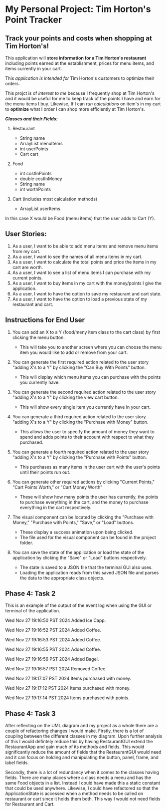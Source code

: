# My Personal Project: Tim Horton's Point Tracker

## Track your points and costs when shopping at Tim Horton's!

This application will **store information for a Tim Horton's restaurant** including points earned at the establishment, prices for menu items, and items currently in your cart. 

This *application is intended for* Tim Horton's customers to optimize their orders. 

This projct is of *interest to me* because I frequently shop at Tim Horton's and it would be useful for me to keep track of the points I have and earn for the menu items I buy. Likewise, If I can *run calculations* on item's in my cart to **optimize** what I order I can shop more efficiently at Tim Horton's. 

***Classes and their Fields:***

1. Restaurant 
    - String name 
    - ArrayList<Food> menuItems
    - int userPoints
    - Cart cart

2. Food 
    - int costInPoints
    - double costInMoney
    - String name 
    - int worthPoints

3. Cart (includes most calculation methods)
    - ArrayList<Food> userItems

In this case X would be Food (menu items) that the user adds to Cart (Y).

## User Stories:

1. As a user, I want to be able to add menu items and remove menu items from my cart.
2. As a user, I want to see the names of all menu items in my cart. 
3. As a user, I want to calculate the total points and price the items in my cart are worth. 
4. As a user, I want to see a list of menu items I can purchase with my current points. 
5. As a user, I want to buy items in my cart with the money/points I give the application. 
6. As a user, I want to have the option to save my restaurant and cart state.
7. As a user, I want to have the option to load a previous state of my restaurant and cart. 

## Instructions for End User

1. You can add an X to a Y (food/meny item class to the cart class) by first clicking the menu button. 
    - This will take you to another screen where you can choose the menu item you would like to add or remove from your cart. 

2. You can generate the first required action related to the user story "adding X's to a Y" by clicking the "Can Buy With Points" button. 
    - This will display which menu items you can purchase with the points you currently have. 

3. You can generate the second required action related to the user story "adding X's to a Y" by clicking the view cart button. 
    - This will show every single item you currently have in your cart. 

4. You can generate a third required action related to the user story "adding X's to a Y" by clicking the "Purchase with Money" button. 
    - This allows the user to specify the amount of money they want to spend and adds points to their account with respect to what they purchased.

5. You can generate a fourth required action related to the user story "adding X's to a Y" by clicking the "Purchase with Points" button. 
    - This purchases as many items in the user cart with the user's points until their points run out.

6. You can generate other required actions by clicking "Current Points," "Cart Points Worth," or "Cart Money Worth"   
    - These will show how many points the user has currently, the points to purchase everything in the cart, and the money to purchase everything in the cart respectively. 

7. The visual component can be located by clicking the "Purchase with Money," "Purchase with Points," "Save," or "Load" buttons. 
    - These display a success animation upon being clicked. 
    - The file used for the visual component can be found in the project folder. 

8. You can save the state of the application or load the state of the application by clicking the "Save" or "Load" buttons respectively. 
    - The state is saved to a JSON file that the terminal GUI also uses. 
    - Loading the application reads from this saved JSON file and parses the data to the appropriate class objects.

## Phase 4: Task 2

This is an example of the output of the event log when using the GUI or terminal of the application.

Wed Nov 27 19:16:50 PST 2024
Added Ice Capp.

Wed Nov 27 19:16:52 PST 2024
Added Coffee.

Wed Nov 27 19:16:53 PST 2024
Added Coffee.

Wed Nov 27 19:16:55 PST 2024
Added Coffee.

Wed Nov 27 19:16:56 PST 2024
Added Bagel.

Wed Nov 27 19:16:57 PST 2024
Removed Coffee.

Wed Nov 27 19:17:07 PST 2024
Items purchased with money.

Wed Nov 27 19:17:12 PST 2024
Items purchased with money.

Wed Nov 27 19:17:14 PST 2024
Items purchased with points.

## Phase 4: Task 3

After reflecting on the UML diagram and my project as a whole there are a couple of refactoring changes I would make. 
Firstly, there is a lot of coupling between the different classes in my diagram. Upon further analysis of this I would defintely reduce this by having RestaurantGUI extend the RestaurantApp and gain much of its methods and fields. This would significantly reduce the amount of fields that the RestaurantGUI would need and it can focus on holding and manipulating the button, panel, frame, and label fields. 

Secondly, there is a lot of redundancy when it comes to the classes having fields. There are many places where a class needs a menu and has the same Food objects in a list. Instead I could have made this a static constant that could be used anywhere. Likewise, I could have refactored so that the ApplicationState is accessed when a method needs to be called on restaurant or cart since it holds them both. This way I would not need fields for Restaurant and Cart. 




